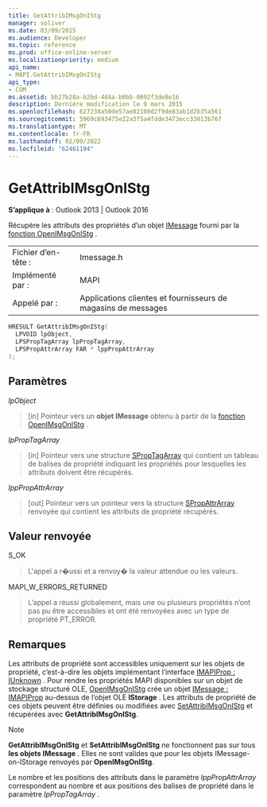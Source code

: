```yaml
---
title: GetAttribIMsgOnIStg
manager: soliver
ms.date: 03/09/2015
ms.audience: Developer
ms.topic: reference
ms.prod: office-online-server
ms.localizationpriority: medium
api_name:
- MAPI.GetAttribIMsgOnIStg
api_type:
- COM
ms.assetid: bb27b28a-b2bd-4d4a-b0bb-0692f3de8e16
description: Dernière modification le 9 mars 2015
ms.openlocfilehash: 627238a50de57ae02100d2f9de83ab1d2b35a561
ms.sourcegitcommit: 5969c693475e22a3f5a4fdde3473ecc33013b76f
ms.translationtype: MT
ms.contentlocale: fr-FR
ms.lasthandoff: 02/09/2022
ms.locfileid: "62461194"
---
```

# <a name="getattribimsgonistg"></a>GetAttribIMsgOnIStg

  
  
**S’applique à** : Outlook 2013 | Outlook 2016 
  
Récupère les attributs des propriétés d’un objet [IMessage](imessageimapiprop.md) fourni par la [fonction OpenIMsgOnIStg](openimsgonistg.md) . 
  
|||
|:-----|:-----|
|Fichier d’en-tête :  <br/> |Imessage.h  <br/> |
|Implémenté par :  <br/> |MAPI  <br/> |
|Appelé par :  <br/> |Applications clientes et fournisseurs de magasins de messages  <br/> |
   
```cpp
HRESULT GetAttribIMsgOnIStg(
  LPVOID lpObject,
  LPSPropTagArray lpPropTagArray,
  LPSPropAttrArray FAR * lppPropAttrArray
);
```

## <a name="parameters"></a>Paramètres

 _lpObject_
  
> [in] Pointeur vers un **objet IMessage** obtenu à partir de la [fonction OpenIMsgOnIStg](openimsgonistg.md) . 
    
 _lpPropTagArray_
  
> [in] Pointeur vers une structure [SPropTagArray](sproptagarray.md) qui contient un tableau de balises de propriété indiquant les propriétés pour lesquelles les attributs doivent être récupérés. 
    
 _lppPropAttrArray_
  
> [out] Pointeur vers un pointeur vers la structure [SPropAttrArray](spropattrarray.md) renvoyée qui contient les attributs de propriété récupérés. 
    
## <a name="return-value"></a>Valeur renvoyée

S_OK 
  
> L'appel a r�ussi et a renvoy� la valeur attendue ou les valeurs. 
    
MAPI_W_ERRORS_RETURNED 
  
> L’appel a réussi globalement, mais une ou plusieurs propriétés n’ont pas pu être accessibles et ont été renvoyées avec un type de propriété PT_ERROR.
    
## <a name="remarks"></a>Remarques

Les attributs de propriété sont accessibles uniquement sur les objets de propriété, c’est-à-dire les objets implémentant l’interface [IMAPIProp : IUnknown](imapipropiunknown.md) . Pour rendre les propriétés MAPI disponibles sur un objet de stockage structuré OLE, [OpenIMsgOnIStg](openimsgonistg.md) crée un objet [IMessage : IMAPIProp](imessageimapiprop.md) au-dessus de l’objet OLE **IStorage** . Les attributs de propriété de ces objets peuvent être définies ou modifiées avec [SetAttribIMsgOnIStg](setattribimsgonistg.md) et récupérées avec **GetAttribIMsgOnIStg**. 
  
> [!NOTE]
> **GetAttribIMsgOnIStg** et **SetAttribIMsgOnIStg** ne fonctionnent pas sur tous **les objets IMessage** . Elles ne sont valides que pour les objets IMessage-on-IStorage renvoyés par **OpenIMsgOnIStg**. 
  
Le nombre et les positions des attributs dans le paramètre _lppPropAttrArray_ correspondent au nombre et aux positions des balises de propriété dans le paramètre _lpPropTagArray_ . 
  

